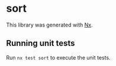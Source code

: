 # sort

This library was generated with [Nx](https://nx.dev).

## Running unit tests

Run `nx test sort` to execute the unit tests.
